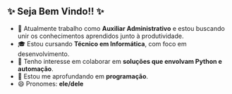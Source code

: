## ✨ Seja Bem Vindo!! ✨

- 💼 Atualmente trabalho como **Auxiliar Administrativo** e estou buscando unir os conhecimentos aprendidos junto à produtividade.
- 🎓 Estou cursando **Técnico em Informática**, com foco em desenvolvimento.
- 🚀 Tenho interesse em colaborar em **soluções que envolvam Python e automação**.
- 🧠 Estou me aprofundando em **programação**.
- 😄 Pronomes: **ele/dele**
